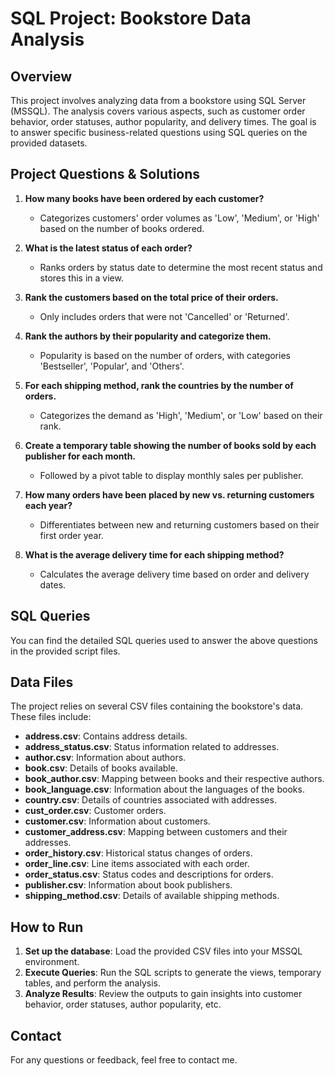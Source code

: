 # SQL Project: Bookstore Data Analysis

## Overview

This project involves analyzing data from a bookstore using SQL Server (MSSQL). The analysis covers various aspects, such as customer order behavior, order statuses, author popularity, and delivery times. The goal is to answer specific business-related questions using SQL queries on the provided datasets.

## Project Questions & Solutions

1. **How many books have been ordered by each customer?**
   - Categorizes customers' order volumes as 'Low', 'Medium', or 'High' based on the number of books ordered.

2. **What is the latest status of each order?**
   - Ranks orders by status date to determine the most recent status and stores this in a view.

3. **Rank the customers based on the total price of their orders.**
   - Only includes orders that were not 'Cancelled' or 'Returned'.

4. **Rank the authors by their popularity and categorize them.**
   - Popularity is based on the number of orders, with categories 'Bestseller', 'Popular', and 'Others'.

5. **For each shipping method, rank the countries by the number of orders.**
   - Categorizes the demand as 'High', 'Medium', or 'Low' based on their rank.

6. **Create a temporary table showing the number of books sold by each publisher for each month.**
   - Followed by a pivot table to display monthly sales per publisher.

7. **How many orders have been placed by new vs. returning customers each year?**
   - Differentiates between new and returning customers based on their first order year.

8. **What is the average delivery time for each shipping method?**
   - Calculates the average delivery time based on order and delivery dates.

## SQL Queries

You can find the detailed SQL queries used to answer the above questions in the provided script files.

## Data Files

The project relies on several CSV files containing the bookstore's data. These files include:

- **address.csv**: Contains address details.
- **address_status.csv**: Status information related to addresses.
- **author.csv**: Information about authors.
- **book.csv**: Details of books available.
- **book_author.csv**: Mapping between books and their respective authors.
- **book_language.csv**: Information about the languages of the books.
- **country.csv**: Details of countries associated with addresses.
- **cust_order.csv**: Customer orders.
- **customer.csv**: Information about customers.
- **customer_address.csv**: Mapping between customers and their addresses.
- **order_history.csv**: Historical status changes of orders.
- **order_line.csv**: Line items associated with each order.
- **order_status.csv**: Status codes and descriptions for orders.
- **publisher.csv**: Information about book publishers.
- **shipping_method.csv**: Details of available shipping methods.

## How to Run

1. **Set up the database**: Load the provided CSV files into your MSSQL environment.
2. **Execute Queries**: Run the SQL scripts to generate the views, temporary tables, and perform the analysis.
3. **Analyze Results**: Review the outputs to gain insights into customer behavior, order statuses, author popularity, etc.

## Contact

For any questions or feedback, feel free to contact me.
